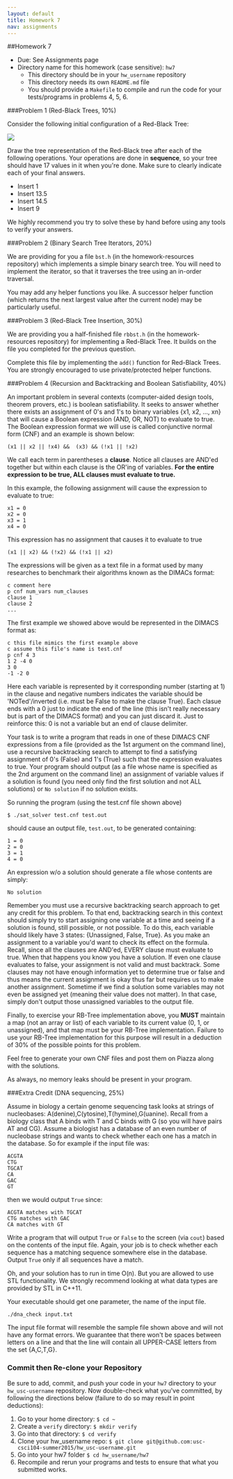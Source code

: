 ```yaml
---
layout: default
title: Homework 7
nav: assignments
---
```


##Homework 7

  + Due: See Assignments page  
  + Directory name for this homework (case sensitive): `hw7`
    - This directory should be in your `hw_username` repository
    - This directory needs its own `README.md` file
    - You should provide a `Makefile` to compile and run the code for your tests/programs in problems 4, 5, 6.
	

###Problem 1 (Red-Black Trees, 10%)

Consider the following initial configuration of a Red-Black Tree:

![](http://bits.usc.edu/cs104/wp-content/uploads/sites/12/2015/03/redblacktree.png)

Draw the tree representation of the Red-Black tree after each of the following operations.  Your operations are done in **sequence**, so your tree should have 17 values in it when you're done. Make sure to clearly indicate each of your final answers.

- Insert 1 
- Insert 13.5 
- Insert 14.5 
- Insert 9

We highly recommend you try to solve these by hand before using any tools to verify your answers.

###Problem 2 (Binary Search Tree Iterators, 20%)

We are providing for you a file `bst.h` (in the homework-resources repository) which implements a simple binary search tree.  You will need to implement the iterator, so that it traverses the tree using an in-order traversal.

You may add any helper functions you like.  A successor helper function (which returns the next largest value after the current node) may be particularly useful.

###Problem 3 (Red-Black Tree Insertion, 30%)

We are providing you a half-finished file `rbbst.h` (in the homework-resources repository) for implementing a Red-Black Tree.  It builds on the file you completed for the previous question.

Complete this file by implementing the `add()` function for Red-Black Trees.  You are strongly encouraged to use private/protected helper functions.

###Problem 4 (Recursion and Backtracking and Boolean Satisfiability, 40%)

An important problem in several contexts (computer-aided design tools, theorem provers, etc.) is boolean satisfiability.  It seeks to answer whether there exists an assignment of 0's and 1's to binary variables {x1, x2, ..., xn} that will
cause a Boolean expression (AND, OR, NOT) to evaluate to true.  The Boolean expression format we will use is called conjunctive normal form (CNF) and an example is shown below:

`(x1 || x2 || !x4) &&  (x3) && (!x1 || !x2)`

We call each term in parentheses a **clause**.  Notice all clauses are AND'ed together but within each clause is the OR'ing of variables.  **For the entire expression to be true, ALL clauses must evaluate to true.**

In this example, the following assignment will cause the expression to evaluate to true:

```
x1 = 0
x2 = 0
x3 = 1
x4 = 0
```

This expression has no assignment that causes it to evaluate to true

`(x1 || x2) && (!x2) && (!x1 || x2)`

The expressions will be given as a text file in a format used by many researches to benchmark their algorithms known as the DIMACs format:

```
c comment here
p cnf num_vars num_clauses
clause 1
clause 2
...
```

The first example we showed above would be represented in the DIMACS format as:

```
c this file mimics the first example above
c assume this file's name is test.cnf
p cnf 4 3
1 2 -4 0
3 0
-1 -2 0
```

Here each variable is represented by it corresponding number (starting at 1) in the clause and negative numbers indicates the variable should be 'NOTed'/inverted (i.e. must be False to make the clause True).  Each clasue ends with a 0 just to 
indicate the end of the line (this isn't really necessary but is part of the DIMACS format) and you can just discard it.  Just to reinforce this:  0 is not a variable but an end of clause delimiter.

Your task is to write a program that reads in one of these DIMACS CNF expressions from a file (provided as the 1st argument on the command line), use a recursive backtracking search to attempt to find a satisfying assignment of 0's (False)
and 1's (True) such that the expression evaluates to true.  Your program should output (as a file whose name is specified as the 2nd argument on the command line) an assignment of variable values if a solution is found 
(you need only find the first solution and not ALL solutions) or `No solution` if no solution exists.

So running the program (using the test.cnf file shown above)

`$ ./sat_solver test.cnf test.out`

should cause an output file, `test.out`, to be generated containing:

```
1 = 0
2 = 0
3 = 1
4 = 0
```

An expression w/o a solution should generate a file whose contents are simply:

`No solution`

Remember you must use a recursive backtracking search approach to get any credit for this problem.  To that end, backtracking search in this context should simply try to start assigning one variable at a time and seeing if
a solution is found, still possible, or not possible.  To do this, each variable should likely have 3 states:  {Unassigned, False, True}.  As you make an assignment to a variable you'd want to check its effect on the formula. 
Recall, since all the clauses are AND'ed, EVERY clause must evaluate to true.  When that happens you know you have a solution.  If even one clause evaluates to false, your assignment is not valid and must backtrack.
Some clauses may not have enough information yet to determine true or false and thus means the current assignment is okay thus far but requires us to make another assignment.
Sometime if we find a solution some variables may not even be assigned yet (meaning their value does not matter).  In that case, simply don't output those unassigned variables to the output file.

Finally, to exercise your RB-Tree implementation above, you **MUST** maintain a map (not an array or list) of each variable to its current value (0, 1, or unassigned), and that map must be your RB-Tree implementation.  Failure to use your RB-Tree implementation for this purpose will result in a deduction of 30% of the possible points for this problem.

Feel free to generate your own CNF files and post them on Piazza along with the solutions.

As always, no memory leaks should be present in your program.

###Extra Credit (DNA sequencing, 25%)

Assume in biology a certain genome sequencing task looks at strings of nucleobases: A(denine),C(ytosine),T(hymine),G(uanine).  Recall from a biology class that A binds with T and C binds with G (so you will have pairs AT and CG).  Assume a biologist has a database of an even number of nucleobase strings and wants to check whether each one has a match in the database.  So for example if the input file was:

```
ACGTA
CTG
TGCAT
CA
GAC
GT
```

then we would output `True` since:

```
ACGTA matches with TGCAT
CTG matches with GAC
CA matches with GT
```

Write a program that will output `True` or `False` to the screen (via `cout`) based on the contents of the input file.  Again, your job is to check whether each sequence has a matching sequence somewhere else in the database.  Output `True` only if all sequences have a match.

Oh, and your solution has to run in time O(n). But you are allowed to use STL functionality. We strongly recommend looking at what data types are provided by STL in C++11.

Your executable should get one parameter, the name of the input file. 

`./dna_check input.txt`

The input file format will resemble the sample file shown above and will not have any format errors.  We guarantee that there won't be spaces between letters on a line and that the line will contain all UPPER-CASE letters from the set {A,C,T,G}.

### Commit then Re-clone your Repository

Be sure to add, commit, and push your code in your `hw7` directory to your `hw_usc-username` repository.  Now double-check what you've committed, by following the directions below (failure to do so may result in point deductions):

1. Go to your home directory: `$ cd ~`
1. Create a `verify` directory: `$ mkdir verify`
1. Go into that directory: `$ cd verify`
1. Clone your hw_username repo: `$ git clone git@github.com:usc-csci104-summer2015/hw_usc-username.git`
1. Go into your hw7 folder `$ cd hw_username/hw7`
1. Recompile and rerun your programs and tests to ensure that what you submitted works.


